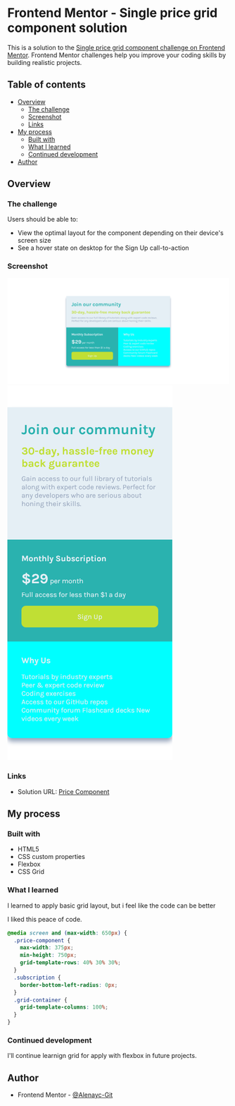 # Frontend Mentor - Single price grid component solution

This is a solution to the [Single price grid component challenge on Frontend Mentor](https://www.frontendmentor.io/challenges/single-price-grid-component-5ce41129d0ff452fec5abbbc). Frontend Mentor challenges help you improve your coding skills by building realistic projects.

## Table of contents

- [Overview](#overview)
  - [The challenge](#the-challenge)
  - [Screenshot](#screenshot)
  - [Links](#links)
- [My process](#my-process)
  - [Built with](#built-with)
  - [What I learned](#what-i-learned)
  - [Continued development](#continued-development)
- [Author](#author)

## Overview

### The challenge

Users should be able to:

- View the optimal layout for the component depending on their device's screen size
- See a hover state on desktop for the Sign Up call-to-action

### Screenshot

![Desktop](./images/Desktop.png)
![Mobile](./images/Mobile.png)

### Links

- Solution URL: [Price Component](https://sigle-price-grid-component-alenayc.netlify.app/)

## My process

### Built with

- HTML5
- CSS custom properties
- Flexbox
- CSS Grid

### What I learned

I learned to apply basic grid layout, but i feel like the code can be better

I liked this peace of code.

```css
@media screen and (max-width: 650px) {
  .price-component {
    max-width: 375px;
    min-height: 750px;
    grid-template-rows: 40% 30% 30%;
  }
  .subscription {
    border-bottom-left-radius: 0px;
  }
  .grid-container {
    grid-template-columns: 100%;
  }
}
```

### Continued development

I'll continue learnign grid for apply with flexbox in future projects.

## Author

- Frontend Mentor - [@Alenayc-Git](https://www.frontendmentor.io/profile/Alenayc-Git)
